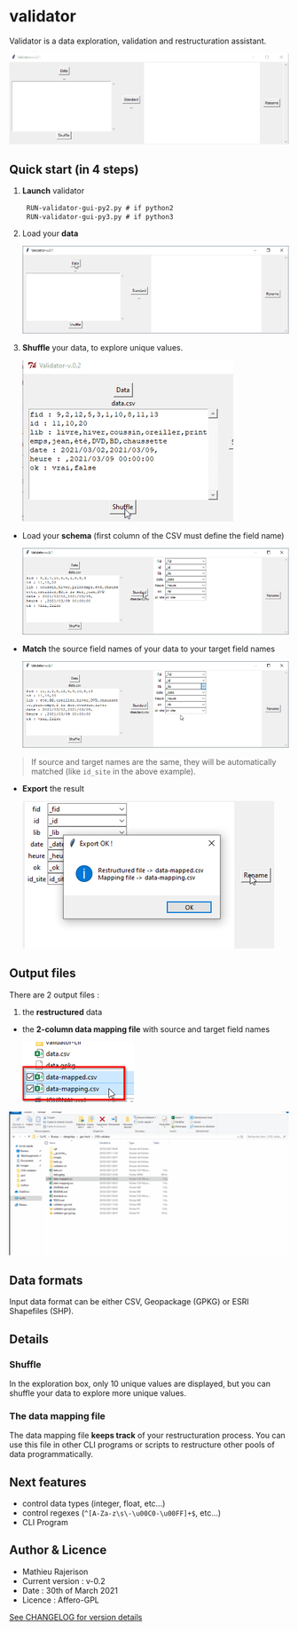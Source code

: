 # validator

Validator is a data exploration, validation and restructuration assistant.

![](images/demo.gif)

## Quick start (in 4 steps)
1. **Launch** validator


		RUN-validator-gui-py2.py # if python2
		RUN-validator-gui-py3.py # if python3

1.  Load your **data**

	![](images/load-data.png)

2.  **Shuffle** your data, to explore unique values.

	![](images/demo-shuffle.gif)

- Load your **schema** (first column of the CSV must define the field name)

	![](images/standard.png)

- **Match** the source field names of your data to your target field names

	![](images/match.png)

> If source and target names are the same, they will be automatically matched (like `id_site` in the above example).

- **Export** the result

	![](images/rename.png)

## Output files

There are 2 output files : 

1. the **restructured** data
- the **2-column data mapping file** with source and target field names

	![](images/exports.png)

![](images/demo2.gif)

## Data formats
Input data format can be either CSV, Geopackage (GPKG) or ESRI Shapefiles (SHP).

## Details
### Shuffle
In the exploration box, only 10 unique values are displayed, but you can shuffle your data to explore more unique values.

### The data mapping file
The data mapping file **keeps track** of your restructuration process. You can use this file in other CLI programs or scripts to restructure other pools of data programmatically.

## Next features
- control data types (integer, float, etc...)
- control regexes (`^[A-Za-z\s\-\u00C0-\u00FF]+$`, etc...)
- CLI Program

## Author & Licence
- Mathieu Rajerison
- Current version : v-0.2
- Date : 30th of March 2021
- Licence : Affero-GPL

[See CHANGELOG for version details](CHANGELOG.md)


